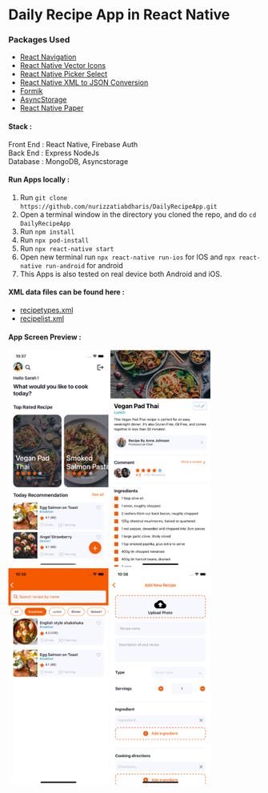 # Daily Recipe App in React Native

### Packages Used
- [React Navigation](https://reactnavigation.org/)
- [React Native Vector Icons](https://github.com/oblador/react-native-vector-icons)
- [React Native Picker Select](https://github.com/lawnstarter/react-native-picker-select)
- [React Native XML to JSON Conversion](https://www.npmjs.com/package/react-native-xml2js)
- [Formik](https://formik.org/)
- [AsyncStorage](https://react-native-async-storage.github.io/async-storage/docs/install/)
- [React Native Paper](https://callstack.github.io/react-native-paper/)

#### Stack :
Front End : React Native, Firebase Auth  <br/>
Back End : Express NodeJs  <br/>
Database : MongoDB, Asyncstorage  <br/>

#### Run Apps locally :

1. Run `git clone https://github.com/nurizzatiabdharis/DailyRecipeApp.git`
2. Open a terminal window in the directory you cloned the repo, and do `cd DailyRecipeApp`
3. Run `npm install`
4. Run `npx pod-install`
5. Run `npx react-native start`
6. Open new terminal run `npx react-native run-ios` for IOS and `npx react-native run-android` for android
7. This Apps is also tested on real device both Android and iOS.

#### XML data files can be found here :
- [recipetypes.xml](https://gist.github.com/nurizzatiabdharis/be208f776aa6f68493ec5125ff0bc79f/)
- [recipelist.xml](https://gist.github.com/nurizzatiabdharis/b1cddb9d13766f9d36a1c3f31801eada)

#### App Screen Preview :
<p>
<img src="client/assets/images/screen1.png" width="200">
<img src="client/assets/images/screen2.png" width="200">
<img src="client/assets/images/screen3.png" width="200">
<img src="client/assets/images/screen4.png" width="200">
</p>
